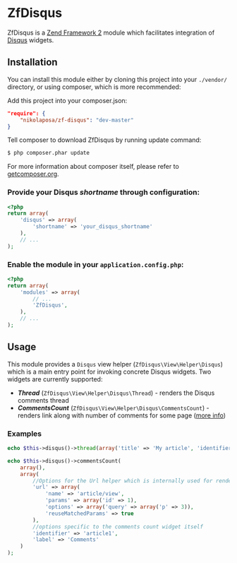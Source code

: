 # ZfDisqus

ZfDisqus is a [Zend Framework 2](http://framework.zend.com) module which facilitates integration of
[Disqus](https://disqus.com/websites) widgets.

## Installation

You can install this module either by cloning this project into your `./vendor/` directory,
or using composer, which is more recommended:

Add this project into your composer.json:

```json
"require": {
    "nikolaposa/zf-disqus": "dev-master"
}
```

Tell composer to download ZfDisqus by running update command:

```bash
$ php composer.phar update
```

For more information about composer itself, please refer to [getcomposer.org](http://getcomposer.org/).

### Provide your Disqus *shortname* through configuration:

```php
<?php
return array(
    'disqus' => array(
        'shortname' => 'your_disqus_shortname'
    ),
    // ...
);
```

### Enable the module in your `application.config.php`:

```php
<?php
return array(
    'modules' => array(
        // ...
        'ZfDisqus',
    ),
    // ...
);
```

## Usage

This module provides a `Disqus` view helper (`ZfDisqus\View\Helper\Disqus`) which is a main entry point for invoking concrete Disqus widgets.
Two widgets are currently supported:
* ***Thread*** (`ZfDisqus\View\Helper\Disqus\Thread`) - renders the Disqus comments thread
* ***CommentsCount*** (`ZfDisqus\View\Helper\Disqus\CommentsCount`) - renders link along with number of comments for some page ([more info](https://help.disqus.com/customer/portal/articles/565624-tightening-your-disqus-integration))

### Examples

```php
echo $this->disqus()->thread(array('title' => 'My article', 'identifier' => 'article1'));

echo $this->disqus()->commentsCount(
    array(),
    array(
        //Options for the Url helper which is internally used for rendering actual URL
        'url' => array(
            'name' => 'article/view',
            'params' => array('id' => 1),
            'options' => array('query' => array('p' => 3)),
            'reuseMatchedParams' => true
        ),
        //options specific to the comments count widget itself
        'identifier' => 'article1',
        'label' => 'Comments'
    )
);
```
